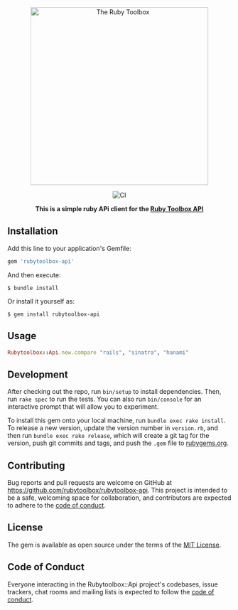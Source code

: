 <div align="center">
  <img src="https://github.com/rubytoolbox/rubytoolbox/raw/main/app/assets/images/logo/regular.svg?sanitize=true" width="400px" alt="The Ruby Toolbox"/>

  ![CI](https://github.com/rubytoolbox/rubytoolbox-api/workflows/CI/badge.svg)

  **This is a simple ruby APi client for the [Ruby Toolbox API](https://www.ruby-toolbox.com/pages/docs/api/projects)**
</div>

## Installation

Add this line to your application's Gemfile:

```ruby
gem 'rubytoolbox-api'
```

And then execute:

    $ bundle install

Or install it yourself as:

    $ gem install rubytoolbox-api

## Usage

```ruby
Rubytoolbox::Api.new.compare "rails", "sinatra", "hanami"
```

## Development

After checking out the repo, run `bin/setup` to install dependencies. Then, run `rake spec` to run the tests. You can also run `bin/console` for an interactive prompt that will allow you to experiment.

To install this gem onto your local machine, run `bundle exec rake install`. To release a new version, update the version number in `version.rb`, and then run `bundle exec rake release`, which will create a git tag for the version, push git commits and tags, and push the `.gem` file to [rubygems.org](https://rubygems.org).

## Contributing

Bug reports and pull requests are welcome on GitHub at https://github.com/rubytoolbox/rubytoolbox-api. This project is intended to be a safe, welcoming space for collaboration, and contributors are expected to adhere to the [code of conduct](https://github.com/rubytoolbox/rubytoolbox-api/blob/main/CODE_OF_CONDUCT.md).


## License

The gem is available as open source under the terms of the [MIT License](https://opensource.org/licenses/MIT).

## Code of Conduct

Everyone interacting in the Rubytoolbox::Api project's codebases, issue trackers, chat rooms and mailing lists is expected to follow the [code of conduct](https://github.com/rubytoolbox/rubytoolbox-api/blob/main/CODE_OF_CONDUCT.md).
